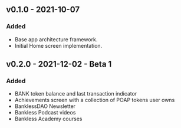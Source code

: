 ## v0.1.0 - 2021-10-07
### Added
- Base app architecture framework.
- Initial Home screen implementation.

## v0.2.0 - 2021-12-02 - Beta 1
### Added
- BANK token balance and last transaction indicator
- Achievements screen with a collection of POAP tokens user owns
- BanklessDAO Newsletter
- Bankless Podcast videos
- Bankless Academy courses
